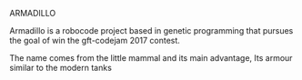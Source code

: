 ARMADILLO

Armadillo is a robocode project based in genetic programming that pursues the goal of win the gft-codejam 2017 contest.

The name comes from the little mammal and its main advantage, Its armour similar to the modern tanks